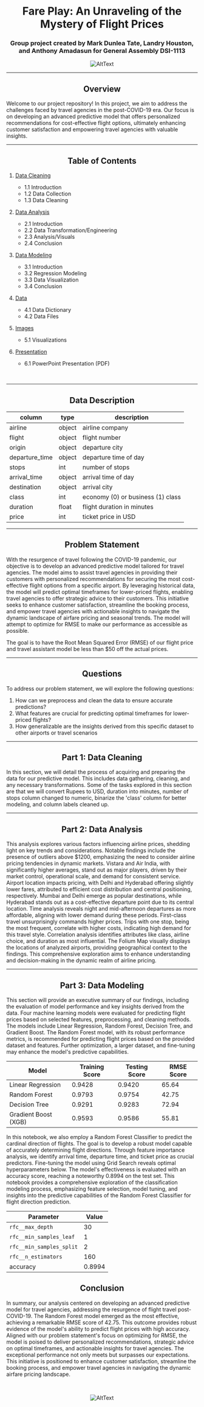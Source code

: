<h1 align='center'> Fare Play: An Unraveling of the Mystery of Flight Prices</h1>

<h3 align='center'> Group project created by Mark Dunlea Tate, Landry Houston, and Anthony Amadasun for General Assembly DSI-1113</h3>

<div align='center'>

![AltText](https://www.latentview.com/wp-content/uploads/2023/08/ai-and-analytics-in-the-airline-industry-driving-efficiency-and-enhancing-cx-featured.jpg)

</div>

---

<h2 align='center'> Overview </h2>

Welcome to our project repository! In this project, we aim to address the challenges faced by travel agencies in the post-COVID-19 era. Our focus is on developing an advanced predictive model that offers personalized recommendations for cost-effective flight options, ultimately enhancing customer satisfaction and empowering travel agencies with valuable insights.

---

<h2 align='center'>Table of Contents</h2>

1. [Data Cleaning](code/01_data_cleaning.ipynb)

    - 1.1 Introduction
    - 1.2 Data Collection
    - 1.3 Data Cleaning

2. [Data Analysis](code/02_data_analysis.ipynb)

    - 2.1 Introduction
    - 2.2 Data Transformation/Engineering
    - 2.3 Analysis/Visuals
    - 2.4 Conclusion

3. [Data Modeling](code/03_data_modeling.ipynb)

    - 3.1 Introduction
    - 3.2 Regression Modeling
    - 3.3 Data Visualization
    - 3.4 Conclusion

4. [Data](data/)

    - 4.1 Data Dictionary
    - 4.2 Data Files

5. [Images](images/)

    - 5.1 Visualizations

6. [Presentation](FarePlay.pdf)

    - 6.1 PowerPoint Presentation (PDF)

<br>

---

<h2 align='center'>Data Description</h2>

<div align='center'>

| column         | type   | description                       |
| -------------- | ------ | --------------------------------- |
| airline        | object | airline company                   |
| flight         | object | flight number                     |
| origin         | object | departure city                    |
| departure_time | object | departure time of day             |
| stops          | int    | number of stops                   |
| arrival_time   | object | arrival time of day               |
| destination    | object | arrival city                      |
| class          | int    | economy (0) or business (1) class |
| duration       | float  | flight duration in minutes        |
| price          | int    | ticket price in USD               |

</div>

---

<h2 align='center'>Problem Statement</h2>

With the resurgence of travel following the COVID-19 pandemic, our objective is to develop an advanced predictive model tailored for travel agencies. The model aims to assist travel agencies in providing their customers with personalized recommendations for securing the most cost-effective flight options from a specific airport. By leveraging historical data, the model will predict optimal timeframes for lower-priced flights, enabling travel agencies to offer strategic advice to their customers. This initiative seeks to enhance customer satisfaction, streamline the booking process, and empower travel agencies with actionable insights to navigate the dynamic landscape of airfare pricing and seasonal trends. The model will attempt to optimize for RMSE to make our performance as accessible as possible.

The goal is to have the Root Mean Squared Error (RMSE) of our flight price and travel assistant model be less than $50 off the actual prices.

---

<h2 align='center'>Questions</h2>

To address our problem statement, we will explore the following questions:

1. How can we preprocess and clean the data to ensure accurate predictions?
2. What features are crucial for predicting optimal timeframes for lower-priced flights?
3. How generalizable are the insights derived from this specific dataset to other airports or travel scenarios

---

<h2 align='center'>Part 1: Data Cleaning</h2>

In this section, we will detail the process of acquiring and preparing the data for our predictive model. This includes data gathering, cleaning, and any necessary transformations. Some of the tasks explored in this section are that we will convert Rupees to USD, duration into minutes, number of stops column changed to numeric, binarize the 'class' column for better modeling, and column labels cleaned up.

---

<h2 align='center'>Part 2: Data Analysis</h2>

This analysis explores various factors influencing airline prices, shedding light on key trends and considerations. Notable findings include the presence of outliers above $1200, emphasizing the need to consider airline pricing tendencies in dynamic markets. Vistara and Air India, with significantly higher averages, stand out as major players, driven by their market control, operational scale, and demand for consistent service. Airport location impacts pricing, with Delhi and Hyderabad offering slightly lower fares, attributed to efficient cost distribution and central positioning, respectively. Mumbai and Delhi emerge as popular destinations, while Hyderabad stands out as a cost-effective departure point due to its central location. Time analysis reveals night and mid-afternoon departures as more affordable, aligning with lower demand during these periods. First-class travel unsurprisingly commands higher prices. Trips with one stop, being the most frequent, correlate with higher costs, indicating high demand for this travel style. Correlation analysis identifies attributes like class, airline choice, and duration as most influential. The Folium Map visually displays the locations of analyzed airports, providing geographical context to the findings. This comprehensive exploration aims to enhance understanding and decision-making in the dynamic realm of airline pricing.

---

<h2 align='center'>Part 3: Data Modeling</h2>

This section will provide an executive summary of our findings, including the evaluation of model performance and key insights derived from the data. Four machine learning models were evaluated for predicting flight prices based on selected features, preprocessing, and cleaning methods. The models include Linear Regression, Random Forest, Decision Tree, and Gradient Boost. The Random Forest model, with its robust performance metrics, is recommended for predicting flight prices based on the provided dataset and features. Further optimization, a larger dataset,  and fine-tuning may enhance the model's predictive capabilities.

<div align='center'>
    
| Model                | Training Score | Testing Score | RMSE Score |
|----------------------|-----------------|---------------|------------|
| Linear Regression    | 0.9428          | 0.9420        | 65.64      |
| Random Forest        | 0.9793          | 0.9754        | 42.75      |
| Decision Tree        | 0.9291          | 0.9283        | 72.94      |
| Gradient Boost (XGB) | 0.9593          | 0.9586        | 55.81      |

</div>

In this notebook, we also employ a Random Forest Classifier to predict the cardinal direction of flights. The goal is to develop a robust model capable of accurately determining flight directions. Through feature importance analysis, we identify arrival time, departure time, and ticket price as crucial predictors. Fine-tuning the model using Grid Search reveals optimal hyperparameters below. The model's effectiveness is evaluated with an accuracy score, reaching a noteworthy 0.8994 on the test set. This notebook provides a comprehensive exploration of the classification modeling process, emphasizing feature selection, model tuning, and insights into the predictive capabilities of the Random Forest Classifier for flight direction prediction.

<div align='center'>
    
| Parameter                 | Value |
|---------------------------|-------|
| `rfc__max_depth`          | 30    |
| `rfc__min_samples_leaf`   | 1     |
| `rfc__min_samples_split`  | 2     |
| `rfc__n_estimators`       | 160   |
| accuracy                  |  0.8994 |

</div>

<h2 align='center'> Conclusion </h2>

In summary, our analysis centered on developing an advanced predictive model for travel agencies, addressing the resurgence of flight travel post-COVID-19. The Random Forest model emerged as the most effective, achieving a remarkable RMSE score of 42.75. This outcome provides robust evidence of the model's ability to predict flight prices with high accuracy. Aligned with our problem statement's focus on optimizing for RMSE, the model is poised to deliver personalized recommendations, strategic advice on optimal timeframes, and actionable insights for travel agencies. The exceptional performance not only meets but surpasses our expectations. This initiative is positioned to enhance customer satisfaction, streamline the booking process, and empower travel agencies in navigating the dynamic airfare pricing landscape.


<br>

<div align='center'>

![AltText](https://media.licdn.com/dms/image/D5612AQFwNc05_ndXIQ/article-cover_image-shrink_720_1280/0/1698694514274?e=1710979200&v=beta&t=ibpfjqzM24Lot2cKZ34GcW-3A4rDEQB5G5FKEhNEnhY)

</div>
